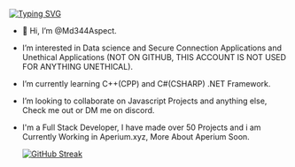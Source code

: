    [![Typing SVG](https://readme-typing-svg.demolab.com?font=Fira+Code&pause=1000&center=true&vCenter=true&width=435&lines=Aperium.xyz+soon;Full+Stack+Developer;Moon.xyz)](https://git.io/typing-svg)

- 👋 Hi, I’m @Md344Aspect.
- I’m interested in Data science and Secure Connection Applications and Unethical Applications (NOT ON GITHUB, THIS ACCOUNT IS NOT USED FOR ANYTHING UNETHICAL).
- I’m currently learning C++(CPP) and C#(CSHARP) .NET Framework.
- I’m looking to collaborate on Javascript Projects and anything else, Check me out or DM me on discord.
- I'm a Full Stack Developer, I have made over 50 Projects and i am Currently Working in Aperium.xyz, More About Aperium Soon.

  [![GitHub Streak](https://streak-stats.demolab.com/?user=Md344Aspect&theme=dark)](https://git.io/streak-stats)

<!---
Md344Aspect/Md344Aspect is a ✨ special ✨ repository because its `README.md` (this file) appears on your GitHub profile.
You can click the Preview link to take a look at your changes.
--->
